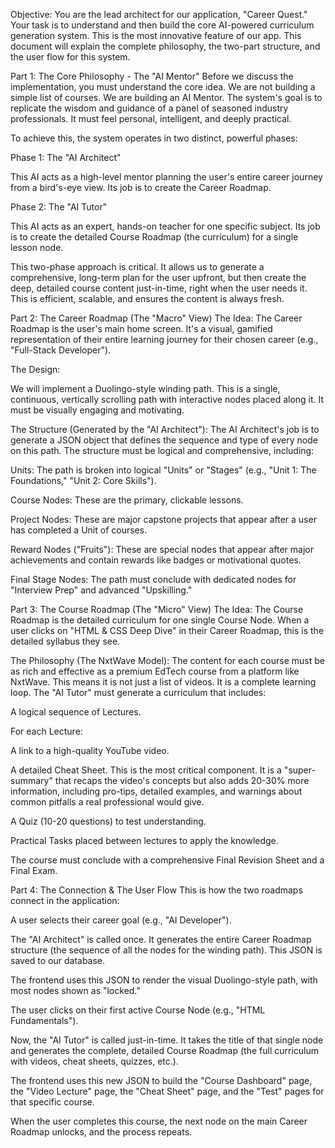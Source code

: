 Objective:
You are the lead architect for our application, "Career Quest." Your task is to understand and then build the core AI-powered curriculum generation system. This is the most innovative feature of our app. This document will explain the complete philosophy, the two-part structure, and the user flow for this system.

Part 1: The Core Philosophy - The "AI Mentor"
Before we discuss the implementation, you must understand the core idea. We are not building a simple list of courses. We are building an AI Mentor. The system's goal is to replicate the wisdom and guidance of a panel of seasoned industry professionals. It must feel personal, intelligent, and deeply practical.

To achieve this, the system operates in two distinct, powerful phases:

Phase 1: The "AI Architect"

This AI acts as a high-level mentor planning the user's entire career journey from a bird's-eye view. Its job is to create the Career Roadmap.

Phase 2: The "AI Tutor"

This AI acts as an expert, hands-on teacher for one specific subject. Its job is to create the detailed Course Roadmap (the curriculum) for a single lesson node.

This two-phase approach is critical. It allows us to generate a comprehensive, long-term plan for the user upfront, but then create the deep, detailed course content just-in-time, right when the user needs it. This is efficient, scalable, and ensures the content is always fresh.

Part 2: The Career Roadmap (The "Macro" View)
The Idea:
The Career Roadmap is the user's main home screen. It's a visual, gamified representation of their entire learning journey for their chosen career (e.g., "Full-Stack Developer").

The Design:

We will implement a Duolingo-style winding path. This is a single, continuous, vertically scrolling path with interactive nodes placed along it. It must be visually engaging and motivating.

The Structure (Generated by the "AI Architect"):
The AI Architect's job is to generate a JSON object that defines the sequence and type of every node on this path. The structure must be logical and comprehensive, including:

Units: The path is broken into logical "Units" or "Stages" (e.g., "Unit 1: The Foundations," "Unit 2: Core Skills").

Course Nodes: These are the primary, clickable lessons.

Project Nodes: These are major capstone projects that appear after a user has completed a Unit of courses.

Reward Nodes ("Fruits"): These are special nodes that appear after major achievements and contain rewards like badges or motivational quotes.

Final Stage Nodes: The path must conclude with dedicated nodes for "Interview Prep" and advanced "Upskilling."

Part 3: The Course Roadmap (The "Micro" View)
The Idea:
The Course Roadmap is the detailed curriculum for one single Course Node. When a user clicks on "HTML & CSS Deep Dive" in their Career Roadmap, this is the detailed syllabus they see.

The Philosophy (The NxtWave Model):
The content for each course must be as rich and effective as a premium EdTech course from a platform like NxtWave. This means it is not just a list of videos. It is a complete learning loop. The "AI Tutor" must generate a curriculum that includes:

A logical sequence of Lectures.

For each Lecture:

A link to a high-quality YouTube video.

A detailed Cheat Sheet. This is the most critical component. It is a "super-summary" that recaps the video's concepts but also adds 20-30% more information, including pro-tips, detailed examples, and warnings about common pitfalls a real professional would give.

A Quiz (10-20 questions) to test understanding.

Practical Tasks placed between lectures to apply the knowledge.

The course must conclude with a comprehensive Final Revision Sheet and a Final Exam.

Part 4: The Connection & The User Flow
This is how the two roadmaps connect in the application:

A user selects their career goal (e.g., "AI Developer").

The "AI Architect" is called once. It generates the entire Career Roadmap structure (the sequence of all the nodes for the winding path). This JSON is saved to our database.

The frontend uses this JSON to render the visual Duolingo-style path, with most nodes shown as "locked."

The user clicks on their first active Course Node (e.g., "HTML Fundamentals").

Now, the "AI Tutor" is called just-in-time. It takes the title of that single node and generates the complete, detailed Course Roadmap (the full curriculum with videos, cheat sheets, quizzes, etc.).

The frontend uses this new JSON to build the "Course Dashboard" page, the "Video Lecture" page, the "Cheat Sheet" page, and the "Test" pages for that specific course.

When the user completes this course, the next node on the main Career Roadmap unlocks, and the process repeats.